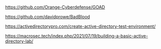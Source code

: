 https://github.com/Orange-Cyberdefense/GOAD

https://github.com/davidprowe/BadBlood

https://activedirectorypro.com/create-active-directory-test-environment/

https://macrosec.tech/index.php/2021/07/19/building-a-basic-active-directory-lab/